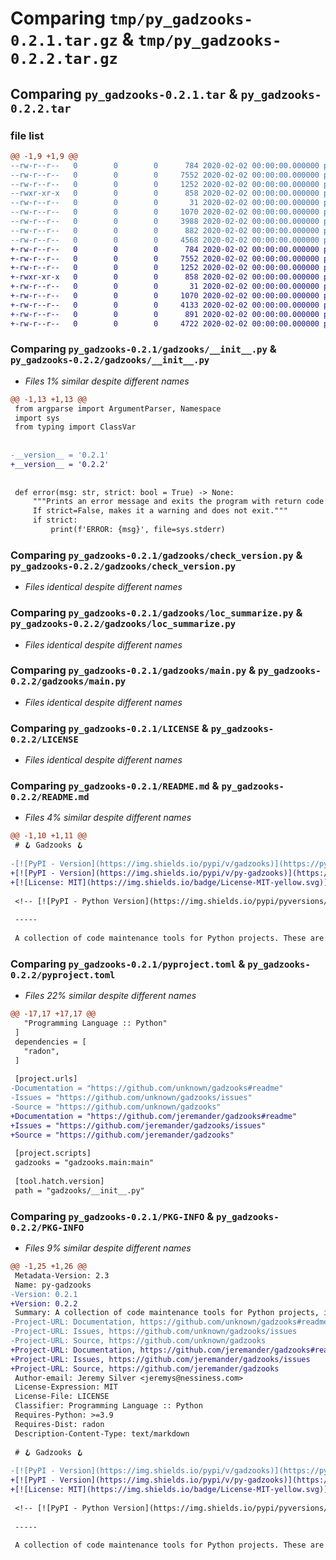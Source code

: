 # Comparing `tmp/py_gadzooks-0.2.1.tar.gz` & `tmp/py_gadzooks-0.2.2.tar.gz`

## Comparing `py_gadzooks-0.2.1.tar` & `py_gadzooks-0.2.2.tar`

### file list

```diff
@@ -1,9 +1,9 @@
--rw-r--r--   0        0        0      784 2020-02-02 00:00:00.000000 py_gadzooks-0.2.1/gadzooks/__init__.py
--rw-r--r--   0        0        0     7552 2020-02-02 00:00:00.000000 py_gadzooks-0.2.1/gadzooks/check_version.py
--rw-r--r--   0        0        0     1252 2020-02-02 00:00:00.000000 py_gadzooks-0.2.1/gadzooks/loc_summarize.py
--rwxr-xr-x   0        0        0      858 2020-02-02 00:00:00.000000 py_gadzooks-0.2.1/gadzooks/main.py
--rw-r--r--   0        0        0       31 2020-02-02 00:00:00.000000 py_gadzooks-0.2.1/.gitignore
--rw-r--r--   0        0        0     1070 2020-02-02 00:00:00.000000 py_gadzooks-0.2.1/LICENSE
--rw-r--r--   0        0        0     3988 2020-02-02 00:00:00.000000 py_gadzooks-0.2.1/README.md
--rw-r--r--   0        0        0      882 2020-02-02 00:00:00.000000 py_gadzooks-0.2.1/pyproject.toml
--rw-r--r--   0        0        0     4568 2020-02-02 00:00:00.000000 py_gadzooks-0.2.1/PKG-INFO
+-rw-r--r--   0        0        0      784 2020-02-02 00:00:00.000000 py_gadzooks-0.2.2/gadzooks/__init__.py
+-rw-r--r--   0        0        0     7552 2020-02-02 00:00:00.000000 py_gadzooks-0.2.2/gadzooks/check_version.py
+-rw-r--r--   0        0        0     1252 2020-02-02 00:00:00.000000 py_gadzooks-0.2.2/gadzooks/loc_summarize.py
+-rwxr-xr-x   0        0        0      858 2020-02-02 00:00:00.000000 py_gadzooks-0.2.2/gadzooks/main.py
+-rw-r--r--   0        0        0       31 2020-02-02 00:00:00.000000 py_gadzooks-0.2.2/.gitignore
+-rw-r--r--   0        0        0     1070 2020-02-02 00:00:00.000000 py_gadzooks-0.2.2/LICENSE
+-rw-r--r--   0        0        0     4133 2020-02-02 00:00:00.000000 py_gadzooks-0.2.2/README.md
+-rw-r--r--   0        0        0      891 2020-02-02 00:00:00.000000 py_gadzooks-0.2.2/pyproject.toml
+-rw-r--r--   0        0        0     4722 2020-02-02 00:00:00.000000 py_gadzooks-0.2.2/PKG-INFO
```

### Comparing `py_gadzooks-0.2.1/gadzooks/__init__.py` & `py_gadzooks-0.2.2/gadzooks/__init__.py`

 * *Files 1% similar despite different names*

```diff
@@ -1,13 +1,13 @@
 from argparse import ArgumentParser, Namespace
 import sys
 from typing import ClassVar
 
 
-__version__ = '0.2.1'
+__version__ = '0.2.2'
 
 
 def error(msg: str, strict: bool = True) -> None:
     """Prints an error message and exits the program with return code 1.
     If strict=False, makes it a warning and does not exit."""
     if strict:
         print(f'ERROR: {msg}', file=sys.stderr)
```

### Comparing `py_gadzooks-0.2.1/gadzooks/check_version.py` & `py_gadzooks-0.2.2/gadzooks/check_version.py`

 * *Files identical despite different names*

### Comparing `py_gadzooks-0.2.1/gadzooks/loc_summarize.py` & `py_gadzooks-0.2.2/gadzooks/loc_summarize.py`

 * *Files identical despite different names*

### Comparing `py_gadzooks-0.2.1/gadzooks/main.py` & `py_gadzooks-0.2.2/gadzooks/main.py`

 * *Files identical despite different names*

### Comparing `py_gadzooks-0.2.1/LICENSE` & `py_gadzooks-0.2.2/LICENSE`

 * *Files identical despite different names*

### Comparing `py_gadzooks-0.2.1/README.md` & `py_gadzooks-0.2.2/README.md`

 * *Files 4% similar despite different names*

```diff
@@ -1,10 +1,11 @@
 # 🪝 Gadzooks 🪝
 
-[![PyPI - Version](https://img.shields.io/pypi/v/gadzooks)](https://pypi.org/project/gadzooks)
+[![PyPI - Version](https://img.shields.io/pypi/v/py-gadzooks)](https://pypi.org/project/py-gadzooks)
+[![License: MIT](https://img.shields.io/badge/License-MIT-yellow.svg)](https://raw.githubusercontent.com/jeremander/gadzooks/main/LICENSE)
 
 <!-- [![PyPI - Python Version](https://img.shields.io/pypi/pyversions/gadzooks.svg)](https://pypi.org/project/gadzooks) -->
 
 -----
 
 A collection of code maintenance tools for Python projects. These are especially useful as [pre-commit](https://pre-commit.com) hooks.
```

### Comparing `py_gadzooks-0.2.1/pyproject.toml` & `py_gadzooks-0.2.2/pyproject.toml`

 * *Files 22% similar despite different names*

```diff
@@ -17,17 +17,17 @@
   "Programming Language :: Python"
 ]
 dependencies = [
   "radon",
 ]
 
 [project.urls]
-Documentation = "https://github.com/unknown/gadzooks#readme"
-Issues = "https://github.com/unknown/gadzooks/issues"
-Source = "https://github.com/unknown/gadzooks"
+Documentation = "https://github.com/jeremander/gadzooks#readme"
+Issues = "https://github.com/jeremander/gadzooks/issues"
+Source = "https://github.com/jeremander/gadzooks"
 
 [project.scripts]
 gadzooks = "gadzooks.main:main"
 
 [tool.hatch.version]
 path = "gadzooks/__init__.py"
```

### Comparing `py_gadzooks-0.2.1/PKG-INFO` & `py_gadzooks-0.2.2/PKG-INFO`

 * *Files 9% similar despite different names*

```diff
@@ -1,25 +1,26 @@
 Metadata-Version: 2.3
 Name: py-gadzooks
-Version: 0.2.1
+Version: 0.2.2
 Summary: A collection of code maintenance tools for Python projects, intended to be used within git hooks.
-Project-URL: Documentation, https://github.com/unknown/gadzooks#readme
-Project-URL: Issues, https://github.com/unknown/gadzooks/issues
-Project-URL: Source, https://github.com/unknown/gadzooks
+Project-URL: Documentation, https://github.com/jeremander/gadzooks#readme
+Project-URL: Issues, https://github.com/jeremander/gadzooks/issues
+Project-URL: Source, https://github.com/jeremander/gadzooks
 Author-email: Jeremy Silver <jeremys@nessiness.com>
 License-Expression: MIT
 License-File: LICENSE
 Classifier: Programming Language :: Python
 Requires-Python: >=3.9
 Requires-Dist: radon
 Description-Content-Type: text/markdown
 
 # 🪝 Gadzooks 🪝
 
-[![PyPI - Version](https://img.shields.io/pypi/v/gadzooks)](https://pypi.org/project/gadzooks)
+[![PyPI - Version](https://img.shields.io/pypi/v/py-gadzooks)](https://pypi.org/project/py-gadzooks)
+[![License: MIT](https://img.shields.io/badge/License-MIT-yellow.svg)](https://raw.githubusercontent.com/jeremander/gadzooks/main/LICENSE)
 
 <!-- [![PyPI - Python Version](https://img.shields.io/pypi/pyversions/gadzooks.svg)](https://pypi.org/project/gadzooks) -->
 
 -----
 
 A collection of code maintenance tools for Python projects. These are especially useful as [pre-commit](https://pre-commit.com) hooks.
```

